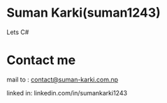 # Suman Karki(suman1243)

Lets C#

# Contact me 
mail to : contact@suman-karki.com.np

linked in:  linkedin.com/in/sumankarki1243 


